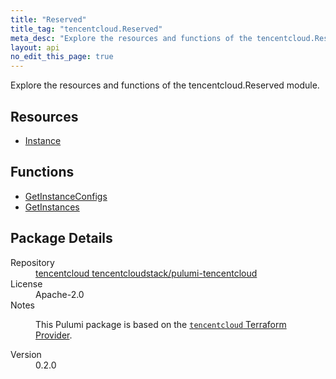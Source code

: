 ```yaml
---
title: "Reserved"
title_tag: "tencentcloud.Reserved"
meta_desc: "Explore the resources and functions of the tencentcloud.Reserved module."
layout: api
no_edit_this_page: true
---
```


<!-- WARNING: this file was generated by Pulumi Docs Generator. -->
<!-- Do not edit by hand unless you're certain you know what you are doing! -->

Explore the resources and functions of the tencentcloud.Reserved module.

<h2 id="resources">Resources</h2>
<ul class="api">
    <li><a href="instance/" title="Instance"><span class="api-symbol api-symbol--resource"></span>Instance</a></li>
</ul>

<h2 id="functions">Functions</h2>
<ul class="api">
    <li><a href="getinstanceconfigs/" title="GetInstanceConfigs"><span class="api-symbol api-symbol--function"></span>GetInstanceConfigs</a></li>
    <li><a href="getinstances/" title="GetInstances"><span class="api-symbol api-symbol--function"></span>GetInstances</a></li>
</ul>

<h2 id="package-details">Package Details</h2>
<dl class="package-details">
	<dt>Repository</dt>
	<dd><a href="https://github.com/tencentcloudstack/pulumi-tencentcloud">tencentcloud tencentcloudstack/pulumi-tencentcloud</a></dd>
	<dt>License</dt>
	<dd>Apache-2.0</dd>
	<dt>Notes</dt>
	<dd><p>This Pulumi package is based on the <a href="https://github.com/tencentcloudstack/terraform-provider-tencentcloud"><code>tencentcloud</code> Terraform Provider</a>.</p>
</dd>
	<dt>Version</dt>
	<dd>0.2.0</dd>
</dl>

